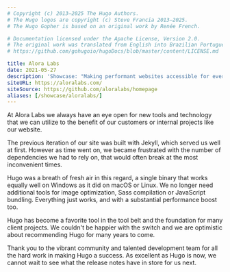 ```yaml
---
# Copyright (c) 2013–2025 The Hugo Authors.
# The Hugo logos are copyright (c) Steve Francia 2013–2025.
# The Hugo Gopher is based on an original work by Renée French.

# Documentation licensed under the Apache License, Version 2.0.
# The original work was translated from English into Brazilian Portuguese.
# https://github.com/gohugoio/hugoDocs/blob/master/content/LICENSE.md

title: Alora Labs
date: 2021-05-27
description: 'Showcase: "Making performant websites accessible for everyone."'
siteURL: https://aloralabs.com/
siteSource: https://github.com/aloralabs/homepage
aliases: [/showcase/aloralabs/]
---
```


At Alora Labs we always have an eye open for new tools and technology that we can utilize to the benefit of our customers or internal projects like our website.

The previous iteration of our site was built with Jekyll, which served us well at first. However as time went on, we became frustrated with the number of dependencies we had to rely on, that would often break at the most inconvenient times.

Hugo was a breath of fresh air in this regard, a single binary that works equally well on Windows as it did on macOS or Linux. We no longer need additional tools for image optimization, Sass compilation or JavaScript bundling. Everything just works, and with a substantial performance boost too.

Hugo has become a favorite tool in the tool belt and the foundation for many client projects. We couldn't be happier with the switch and we are optimistic about recommending Hugo for many years to come.

Thank you to the vibrant community and talented development team for all the hard work in making Hugo a success. As excellent as Hugo is now, we cannot wait to see what the release notes have in store for us next.
